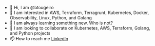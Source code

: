 - 👋 Hi, I am @btougeiro
- 👀 I am interested in AWS, Terraform, Terragrunt, Kubernetes, Docker, Observability, Linux, Python, and Golang
- 🌱 I am always learning something new. Who is not?
- 💞️ I am looking to collaborate on Kubernetes, AWS, Terraform, Golang, and Python projects
- 📫 How to reach me [LinkedIn](https://linkedin.com/in/brunotougeiro)

<!---
btougeiro/btougeiro is a ✨ special ✨ repository because its `README.md` (this file) appears on your GitHub profile.
You can click the Preview link to take a look at your changes.
--->

